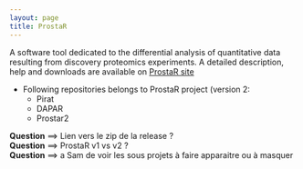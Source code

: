 ```yaml
---
layout: page
title: ProstaR
---
```



A software tool dedicated to the differential analysis of quantitative data resulting from discovery proteomics experiments.
A detailed description, help and downloads are available on [ProstaR site](https://www.prostar-proteomics.org/)

* Following repositories belongs to ProstaR project (version 2:
  * Pirat
  * DAPAR
  * Prostar2

**Question** ==> Lien vers le zip de la release ?  
**Question** ==> ProstaR v1 vs v2 ?  
**Question** ==> a Sam de voir les sous projets à faire apparaitre ou à masquer
